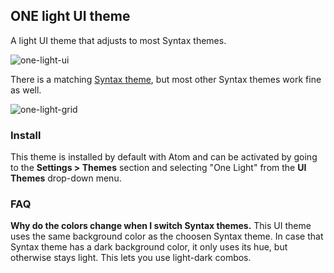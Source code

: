 ## ONE light UI theme

A light UI theme that adjusts to most Syntax themes.

![one-light-ui](https://cloud.githubusercontent.com/assets/378023/6241878/95c31112-b768-11e4-9ac0-46a626f4963d.png)

There is a matching [Syntax theme](https://atom.io/themes/one-light-syntax), but most other Syntax themes work fine as well.

![one-light-grid](https://cloud.githubusercontent.com/assets/378023/6241877/95bee43e-b768-11e4-96e8-bb80ae4015ae.png)

### Install

This theme is installed by default with Atom and can be activated by going to the __Settings > Themes__ section and selecting "One Light" from the __UI Themes__ drop-down menu.

### FAQ

__Why do the colors change when I switch Syntax themes.__
This UI theme uses the same background color as the choosen Syntax theme. In case that Syntax theme has a dark background color, it only uses its hue, but otherwise stays light. This lets you use light-dark combos.

